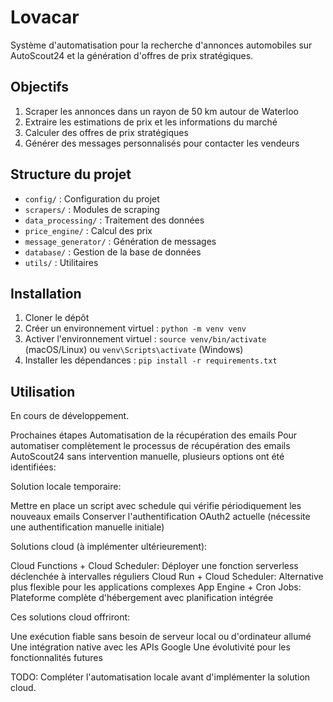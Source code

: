 # Lovacar

Système d'automatisation pour la recherche d'annonces automobiles sur AutoScout24 et la génération d'offres de prix stratégiques.

## Objectifs

1. Scraper les annonces dans un rayon de 50 km autour de Waterloo
2. Extraire les estimations de prix et les informations du marché
3. Calculer des offres de prix stratégiques
4. Générer des messages personnalisés pour contacter les vendeurs

## Structure du projet

- `config/` : Configuration du projet
- `scrapers/` : Modules de scraping
- `data_processing/` : Traitement des données
- `price_engine/` : Calcul des prix
- `message_generator/` : Génération de messages
- `database/` : Gestion de la base de données
- `utils/` : Utilitaires

## Installation

1. Cloner le dépôt
2. Créer un environnement virtuel : `python -m venv venv`
3. Activer l'environnement virtuel : `source venv/bin/activate` (macOS/Linux) ou `venv\Scripts\activate` (Windows)
4. Installer les dépendances : `pip install -r requirements.txt`

## Utilisation

En cours de développement.

Prochaines étapes
Automatisation de la récupération des emails
Pour automatiser complètement le processus de récupération des emails AutoScout24 sans intervention manuelle, plusieurs options ont été identifiées:

Solution locale temporaire:

Mettre en place un script avec schedule qui vérifie périodiquement les nouveaux emails
Conserver l'authentification OAuth2 actuelle (nécessite une authentification manuelle initiale)


Solutions cloud (à implémenter ultérieurement):

Cloud Functions + Cloud Scheduler: Déployer une fonction serverless déclenchée à intervalles réguliers
Cloud Run + Cloud Scheduler: Alternative plus flexible pour les applications complexes
App Engine + Cron Jobs: Plateforme complète d'hébergement avec planification intégrée



Ces solutions cloud offriront:

Une exécution fiable sans besoin de serveur local ou d'ordinateur allumé
Une intégration native avec les APIs Google
Une évolutivité pour les fonctionnalités futures

TODO: Compléter l'automatisation locale avant d'implémenter la solution cloud.